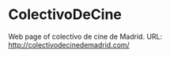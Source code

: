 # ColectivoDeCine
Web page of colectivo de cine de Madrid. URL: http://colectivodecinedemadrid.com/
